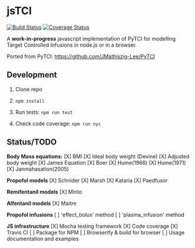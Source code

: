 # jsTCI

[![Build Status](https://travis-ci.org/jplomas/jsTCI.svg?branch=master)](https://travis-ci.org/jplomas/jsTCI)
[![Coverage Status](https://coveralls.io/repos/github/jplomas/jsTCI/badge.svg?branch=master)](https://coveralls.io/github/jplomas/jsTCI?branch=master)

A **work-in-progress** javascript implementation of PyTCI for modelling
Target Controlled Infusions in node.js or in a browser.

Ported from PyTCI: https://github.com/JMathiszig-Lee/PyTCI

## Development

1. Clone repo

2. `npm install`

3. Run tests: `npm run test`

4. Check code coverage: `npm run nyc`

## Status/TODO

**Body Mass equations:**
[X] BMI
[X] Ideal body weight (Devine)
[X] Adjusted body weight
[X] James Equation
[X] Boer
[X] Hume(1966)
[X] Hume(1971)
[X] Janmahasation(2005)

**Propofol models**
[X] Schnider
[X] Marsh
[X] Kataria
[X] Paedfusor

**Remifentanil models**
[X] Minto

**Alfentanil models**
[X] Maitre

**Propofol infusions**
[ ] 'effect_bolus' method
[ ] 'plasma_infusion' method

**JS infrastructure**
[X] Mocha testing framework
[X] Code coverage
[X] Travis CI
[ ] Package for NPM
[ ] Browserify & build for browser
[ ] Usage documentation and examples
